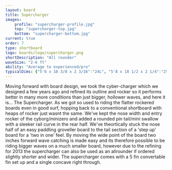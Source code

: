 ```yaml
---
layout: board
title: Supercharger
images:
    profile: "supercharger-profile.jpg"
    top: "supercharger-top.jpg"
    bottom: "supercharger-bottom.jpg"
current: true
order: 7
type: shortboard
logo: boards/logo/supercharger.png
shortDescription: "All rounder"
waveSize: "2-6 ft"
ability: "Average to experienced/pro"
typicalDims: {"5'6 x 18 3/8 x 2 3/16":"24L", "5'8 x 18 1/2 x 2 1/4":"25.75L", "5'10 x 18 3/4 x 2 5/16":"27.5L", "6'0 x 19  x 2 3/8":"29.25L", "6'2 x 19 1/2 x 2 1/2":"32.5L", "6'4 19 3/4 x 2 5/8":"35.25"}
---
```

Moving forward with board design, we took the cyber-charger which we designed a few years ago and refined its outline and rocker so it performs better in many more conditions than just bigger, hollower waves, and here it is... The Supercharger.  As we got so used to riding the flatter rockered boards even in good surf, hopping back to a conventional shortboard with heaps of rocker just wasnt the same. We've kept the nose width and entry rocker of the cyborg/minizero and added a rounded pin tail/mini swallow with a sleeker rail curve in the rear half. We've theortically stuck the nose half of an easy paddling groveller board to the tail section of a 'step up' board for a 'two in one' feel.  By moving the wide point of the board two inches forward wave catching is made easy and its therefore possible to be riding bigger waves on a much smaller board, however due to the refining for 2013 the supercharger can also be used as an allrounder if ordered slightly shorter and wider.  The supercharger comes with a 5 fin convertable fin set up and a single concave right through.